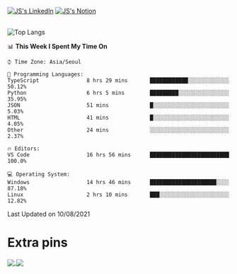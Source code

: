 
[![JS's LinkedIn](https://img.shields.io/badge/LinkedIn-blue?style=for-the-badge&logo=linkedin)](https://www.linkedin.com/in/jaeseung-lee-5a2a32139/) 
[![JS's Notion](https://img.shields.io/badge/Notion-black?style=for-the-badge&logo=notion)](https://bit.ly/ljswiki1) <br><br>
<!-- ![JS's GitHub stats](https://github-readme-stats-lemon-five.vercel.app/api?username=tkxkd0159&hide=contribs,prs,stars,issues&show_icons=true&theme=react&include_all_commits=true)   -->
![Top Langs](https://github-readme-stats-lemon-five.vercel.app/api/top-langs/?username=tkxkd0159&layout=compact&hide=jupyter%20notebook,scss&langs_count=10)  


<!--START_SECTION:waka-->
📊 **This Week I Spent My Time On** 

```text
⌚︎ Time Zone: Asia/Seoul

💬 Programming Languages: 
TypeScript               8 hrs 29 mins       ████████████░░░░░░░░░░░░░   50.12% 
Python                   6 hrs 5 mins        █████████░░░░░░░░░░░░░░░░   35.95% 
JSON                     51 mins             █░░░░░░░░░░░░░░░░░░░░░░░░   5.03% 
HTML                     41 mins             █░░░░░░░░░░░░░░░░░░░░░░░░   4.05% 
Other                    24 mins             ░░░░░░░░░░░░░░░░░░░░░░░░░   2.37%

🔥 Editors: 
VS Code                  16 hrs 56 mins      █████████████████████████   100.0%

💻 Operating System: 
Windows                  14 hrs 46 mins      █████████████████████░░░░   87.18% 
Linux                    2 hrs 10 mins       ███░░░░░░░░░░░░░░░░░░░░░░   12.82%

```


 Last Updated on 10/08/2021
<!--END_SECTION:waka-->

# Extra pins
<a href="https://github.com/tkxkd0159/go-chain">
  <img align="center" src="https://github-readme-stats-lemon-five.vercel.app/api/pin/?username=tkxkd0159&repo=go-chain&theme=react" />
</a>
<a href="https://github.com/tkxkd0159/dsalgo">
  <img align="center" src="https://github-readme-stats-lemon-five.vercel.app/api/pin/?username=tkxkd0159&repo=dsalgo&theme=react" />
</a>

<!---
- 🔭 I’m currently working on ...
- 🌱 I’m currently learning blockchain and distributed network
- 👯 I’m looking to collaborate on ...
- 🤔 I’m looking for help with ...
- 💬 Ask me about ...
- 📫 How to reach me: ...
- 😄 Pronouns: ...
- ⚡ Fun fact: ...
-->
